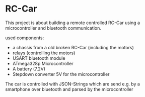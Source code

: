 # RC-Car
This project is about building a remote controlled RC-Car using a microcontroller and bluetooth communication.

used components:
* a chassis from a old broken RC-Car (including the motors)
* relays (controlling the motors)
* USART bluetooth module
* ATmega328p Microcontroller
* A battery (7.2V)
* Stepdown converter 5V for the microcontroller

The car is controlled with JSON-Strings which are send e.g. by a smartphone over bluetooth and parsed by the microcontroller
